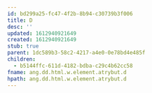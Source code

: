 ```yaml
---
id: bd299a25-fc47-4f2b-8b94-c30739b3f006
title: D
desc: ''
updated: 1612940921649
created: 1612940921649
stub: true
parent: 1dc589b3-58c2-4217-a4e0-0e78bd4e485f
children:
  - b5144ffc-611d-4182-bdba-c29c4b62cc58
fname: ang.dd.html.w.element.atrybut.d
hpath: ang.dd.html.w.element.atrybut.d
---
```



